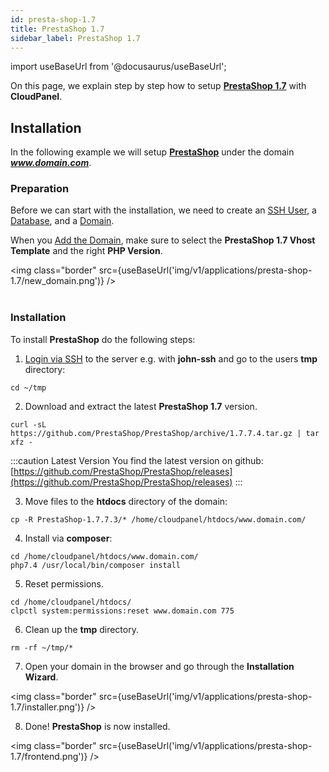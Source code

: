 ```yaml
---
id: presta-shop-1.7
title: PrestaShop 1.7
sidebar_label: PrestaShop 1.7
---
```


import useBaseUrl from '@docusaurus/useBaseUrl';

On this page, we explain step by step how to setup **[PrestaShop 1.7](https://www.prestashop.com/)** with **CloudPanel**.

## Installation

In the following example we will setup **[PrestaShop](https://www.prestashop.com/)** under the domain ***www.domain.com***.

### Preparation

Before we can start with the installation, we need to create an [SSH User](../frontend-area/users#adding-a-user), a [Database](../frontend-area/databases#adding-a-database), and a [Domain](../frontend-area/domains#adding-a-domain).

When you [Add the Domain](../frontend-area/domains#adding-a-domain), make sure to select the **PrestaShop 1.7 Vhost Template** and the right **PHP Version**.

<img class="border" src={useBaseUrl('img/v1/applications/presta-shop-1.7/new_domain.png')} /> <br /><br />

### Installation

To install **PrestaShop** do the following steps:

1. [Login via SSH](../frontend-area/users#ssh-login) to the server e.g. with **john-ssh** and go to the users **tmp** directory:

```
cd ~/tmp
```

2. Download and extract the latest **PrestaShop 1.7** version.

```
curl -sL https://github.com/PrestaShop/PrestaShop/archive/1.7.7.4.tar.gz | tar xfz -
```

:::caution Latest Version
You find the latest version on github: [https://github.com/PrestaShop/PrestaShop/releases](https://github.com/PrestaShop/PrestaShop/releases)
:::

3. Move files to the **htdocs** directory of the domain:

```
cp -R PrestaShop-1.7.7.3/* /home/cloudpanel/htdocs/www.domain.com/
```

4. Install via **composer**:

```
cd /home/cloudpanel/htdocs/www.domain.com/
php7.4 /usr/local/bin/composer install
```

5. Reset permissions.

```
cd /home/cloudpanel/htdocs/
clpctl system:permissions:reset www.domain.com 775
```

6. Clean up the **tmp** directory.

```
rm -rf ~/tmp/*
```

7. Open your domain in the browser and go through the **Installation Wizard**.

<img class="border" src={useBaseUrl('img/v1/applications/presta-shop-1.7/installer.png')} />

8. Done! **PrestaShop** is now installed.

<img class="border" src={useBaseUrl('img/v1/applications/presta-shop-1.7/frontend.png')} />



